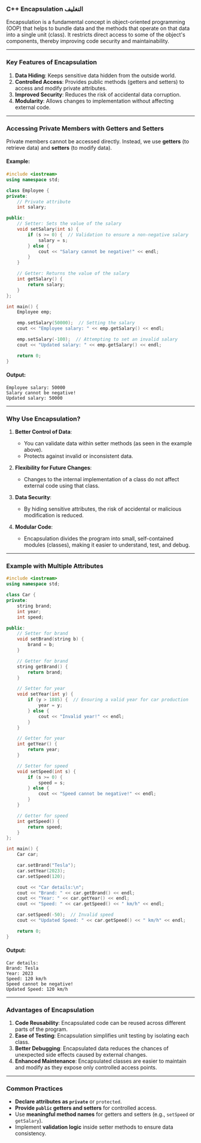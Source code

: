 ### **C++ Encapsulation** التغليف

Encapsulation is a fundamental concept in object-oriented programming (OOP) that helps to bundle data and the methods that operate on that data into a single unit (class). It restricts direct access to some of the object's components, thereby improving code security and maintainability.

---

### **Key Features of Encapsulation**
1. **Data Hiding**: Keeps sensitive data hidden from the outside world.
2. **Controlled Access**: Provides public methods (getters and setters) to access and modify private attributes.
3. **Improved Security**: Reduces the risk of accidental data corruption.
4. **Modularity**: Allows changes to implementation without affecting external code.

---

### **Accessing Private Members with Getters and Setters**

Private members cannot be accessed directly. Instead, we use **getters** (to retrieve data) and **setters** (to modify data).

#### **Example**:
```cpp
#include <iostream>
using namespace std;

class Employee {
private:
    // Private attribute
    int salary;

public:
    // Setter: Sets the value of the salary
    void setSalary(int s) {
        if (s >= 0) {  // Validation to ensure a non-negative salary
            salary = s;
        } else {
            cout << "Salary cannot be negative!" << endl;
        }
    }

    // Getter: Returns the value of the salary
    int getSalary() {
        return salary;
    }
};

int main() {
    Employee emp;

    emp.setSalary(50000);  // Setting the salary
    cout << "Employee salary: " << emp.getSalary() << endl;

    emp.setSalary(-100);  // Attempting to set an invalid salary
    cout << "Updated salary: " << emp.getSalary() << endl;

    return 0;
}
```

#### **Output**:
```
Employee salary: 50000
Salary cannot be negative!
Updated salary: 50000
```

---

### **Why Use Encapsulation?**

1. **Better Control of Data**:
   - You can validate data within setter methods (as seen in the example above).
   - Protects against invalid or inconsistent data.

2. **Flexibility for Future Changes**:
   - Changes to the internal implementation of a class do not affect external code using that class.

3. **Data Security**:
   - By hiding sensitive attributes, the risk of accidental or malicious modification is reduced.

4. **Modular Code**:
   - Encapsulation divides the program into small, self-contained modules (classes), making it easier to understand, test, and debug.

---

### **Example with Multiple Attributes**

```cpp
#include <iostream>
using namespace std;

class Car {
private:
    string brand;
    int year;
    int speed;

public:
    // Setter for brand
    void setBrand(string b) {
        brand = b;
    }

    // Getter for brand
    string getBrand() {
        return brand;
    }

    // Setter for year
    void setYear(int y) {
        if (y > 1885) {  // Ensuring a valid year for car production
            year = y;
        } else {
            cout << "Invalid year!" << endl;
        }
    }

    // Getter for year
    int getYear() {
        return year;
    }

    // Setter for speed
    void setSpeed(int s) {
        if (s >= 0) {
            speed = s;
        } else {
            cout << "Speed cannot be negative!" << endl;
        }
    }

    // Getter for speed
    int getSpeed() {
        return speed;
    }
};

int main() {
    Car car;

    car.setBrand("Tesla");
    car.setYear(2023);
    car.setSpeed(120);

    cout << "Car details:\n";
    cout << "Brand: " << car.getBrand() << endl;
    cout << "Year: " << car.getYear() << endl;
    cout << "Speed: " << car.getSpeed() << " km/h" << endl;

    car.setSpeed(-50);  // Invalid speed
    cout << "Updated Speed: " << car.getSpeed() << " km/h" << endl;

    return 0;
}
```

#### **Output**:
```
Car details:
Brand: Tesla
Year: 2023
Speed: 120 km/h
Speed cannot be negative!
Updated Speed: 120 km/h
```

---

### **Advantages of Encapsulation**
1. **Code Reusability**: Encapsulated code can be reused across different parts of the program.
2. **Ease of Testing**: Encapsulation simplifies unit testing by isolating each class.
3. **Better Debugging**: Encapsulated data reduces the chances of unexpected side effects caused by external changes.
4. **Enhanced Maintenance**: Encapsulated classes are easier to maintain and modify as they expose only controlled access points.

---

### **Common Practices**
- **Declare attributes as `private`** or `protected`.  
- **Provide `public` getters and setters** for controlled access.  
- Use **meaningful method names** for getters and setters (e.g., `setSpeed` or `getSalary`).
- Implement **validation logic** inside setter methods to ensure data consistency.  
